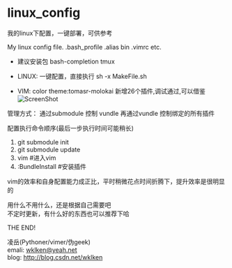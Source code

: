 linux_config
============

我的linux下配置，一键部署，可供参考

My linux config file. .bash_profile .alias bin .vimrc etc.

- 建议安装包
  bash-completion
  tmux

- LINUX:
一键配置，直接执行
sh -x MakeFile.sh


- VIM:
color theme:tomasr-molokai
新增26个插件,调试通过,可以借鉴
![ScreenShot](https://raw.github.com/wklken/linux_config/master/vim/gui_vim.png)


管理方式：
通过submodule 控制 vundle
再通过vundle 控制绑定的所有插件

配置执行命令顺序(最后一步执行时间可能稍长)  
1. git submodule init
2. git submodule update
3. vim #进入vim
4. :BundleInstall  #安装插件


vim的效率和自身配置能力成正比，平时稍微花点时间折腾下，提升效率是很明显的  


用什么不用什么，还是根据自己需要吧  
不定时更新，有什么好的东西也可以推荐下哈  


THE END!  


凌岳(Pythoner/vimer/伪geek)  
emali: wklken@yeah.net  
blog: http://blog.csdn.net/wklken  


